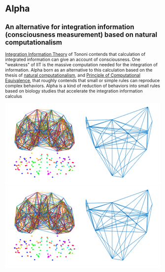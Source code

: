 # Alpha
## An alternative for integration information (consciousness measurement) based on natural computationalism
[Integration Information Theory](https://academic.oup.com/nc/article/2017/1/nix017/4060547) of Tononi contends that calculation of integrated information can give an account of consciousness. One "weakness" of IIT is the massive computation needed for the integration of information. Alpha born as an alternative to this calculation based on the thesis of [natural computationalism](http://glossarium.bitrum.unileon.es/Home/info-computationalism), and [Principle of Computational Equivalence](https://mathworld.wolfram.com/PrincipleofComputationalEquivalence.html), that roughly contends that small or simple rules can reproduce complex behaviors. Alpha is a kind of reduction of behaviors into small rules based on biology studies that accelerate the integration information calculus

![](https://github.com/albertoHdzE/Alpha/blob/master/images/brain2.png)
![](https://github.com/albertoHdzE/Alpha/blob/master/images/brain2.png)


